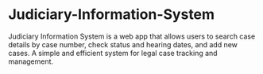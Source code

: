 # Judiciary-Information-System
Judiciary Information System is a web app that allows users to search case details by case number, check status and hearing dates, and add new cases. A simple and efficient system for legal case tracking and management.
